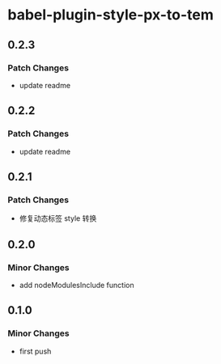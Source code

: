 # babel-plugin-style-px-to-tem

## 0.2.3

### Patch Changes

- update readme

## 0.2.2

### Patch Changes

- update readme

## 0.2.1

### Patch Changes

- 修复动态标签 style 转换

## 0.2.0

### Minor Changes

- add nodeModulesInclude function

## 0.1.0

### Minor Changes

- first push
